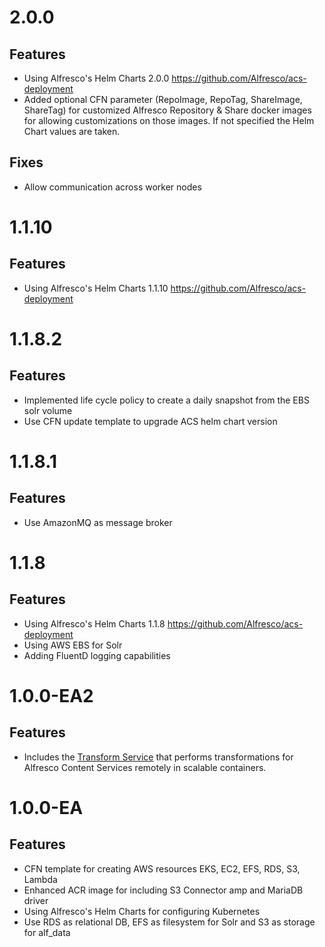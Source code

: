 # 2.0.0

## Features
* Using Alfresco's Helm Charts 2.0.0 https://github.com/Alfresco/acs-deployment
* Added optional CFN parameter (RepoImage, RepoTag, ShareImage, ShareTag) for customized Alfresco Repository & Share docker images for allowing customizations on those images. If not specified the Helm Chart values are taken.

## Fixes
* Allow communication across worker nodes

# 1.1.10

## Features
* Using Alfresco's Helm Charts 1.1.10 https://github.com/Alfresco/acs-deployment

# 1.1.8.2

## Features
* Implemented life cycle policy to create a daily snapshot from the EBS solr volume
* Use CFN update template to upgrade ACS helm chart version

# 1.1.8.1

## Features
* Use AmazonMQ as message broker

# 1.1.8

## Features
* Using Alfresco's Helm Charts 1.1.8 https://github.com/Alfresco/acs-deployment
* Using AWS EBS for Solr
* Adding FluentD logging capabilities

# 1.0.0-EA2

## Features
* Includes the <a href='docs/transform-services.md'>Transform Service</a> that performs transformations for Alfresco Content Services remotely in scalable containers.

# 1.0.0-EA

## Features
* CFN template for creating AWS resources EKS, EC2, EFS, RDS, S3, Lambda
* Enhanced ACR image for including S3 Connector amp and MariaDB driver
* Using Alfresco's Helm Charts for configuring Kubernetes
* Use RDS as relational DB, EFS as filesystem for Solr and S3 as storage for alf_data